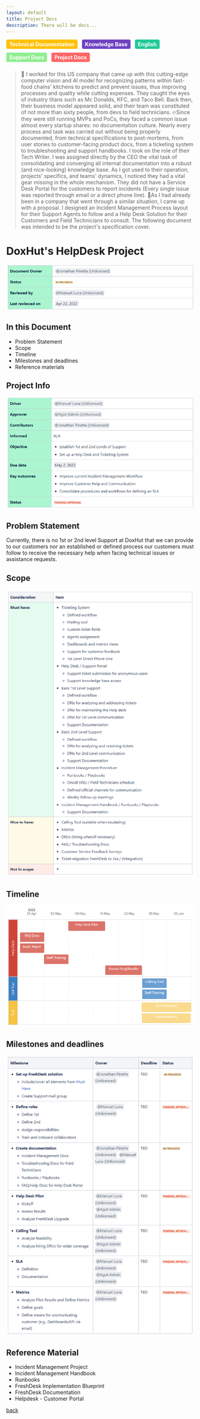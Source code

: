 ```yaml
---
layout: default
title: Project Docs
description: There will be docs...
---
```


<style>
.tag {
  display: inline-block;
  padding: 4px 8px;
  border-radius: 4px;
  color: #fff;
  font-size: 14px;
  font-weight: bold;
  margin-right: 8px;
  margin-bottom: 10px;
}

/* Add the background colors for each category */
.tag:nth-child(4) { background-color: #ffc107; } /* Technical Documentation */
.tag:nth-child(5) { background-color: #6f42c1; } /* Knowledge Base */
.tag:nth-child(7) { background-color: #20c997; } /* English */
.tag:nth-child(12) { background-color: #90ee90; } /* Support Docs */
.tag:nth-child(13) { background-color: #ff6666; } /* Project Docs */

</style>


<span class="tag" style="background-color: #ffc107;">Technical Documentation</span>
<span class="tag" style="background-color: #6f42c1;">Knowledge Base</span>
<span class="tag" style="background-color: #20c997;">English</span>
<span class="tag" style="background-color: #90ee90;">Support Docs</span>
<span class="tag" style="background-color: #ff6666;">Project Docs</span>


> 🥑  I worked for this US company that came up with this cutting-edge computer vision and AI model for recognizing patterns within fast-food chains' kitchens to predict and prevent issues, thus improving processes and quality while cutting expenses. They caught the eyes of industry titans such as Mc Donalds, KFC, and Taco Bell. Back then, their business model appeared solid, and their team was constituted of not more than sixty people, from devs to field technicians. 
> 🔥Since they were still running MVPs and PoCs, they faced a common issue almost every startup shares: no documentation culture. Nearly every process and task was carried out without being properly documented, from technical specifications to post-mortems, from user stories to customer-facing product docs, from a ticketing system to troubleshooting and support handbooks. I took on the role of their Tech Writer. I was assigned directly by the CEO the vital task of consolidating and converging all internal documentation into a robust (and nice-looking) knowledge base. As I got used to their operation, projects' specifics, and teams' dynamics, I noticed they had a vital gear missing in the whole mechanism. They did not have a Service Desk Portal for the customers to report incidents (Every single issue was reported through email or a direct phone line).
> 🚀As I had already been in a company that went through a similar situation, I came up with a proposal. I designed an Incident Management Process layout for their Support Agents to follow and a Help Desk Solution for their Customers and Field Technicians to consult. The following document was intended to be the project's specification cover.

# DoxHut's HelpDesk Project

![intro](images-projectdesk-intro.png)

## In this Document
- Problem Statement
- Scope
- Timeline
- Milestones and deadlines
- Reference materials

## Project Info

![info](images-projectdesk-fichainfo.png)

## Problem Statement
Currently, there is no 1st or 2nd level Support at DoxHut that we can provide to our customers nor an established or defined process our customers must follow to receive the necessary help when facing technical issues or assistance requests.

## Scope

![Scope](images-projectdesk-scope.png)

## Timeline

![Timeline](timeline-project-desk.png)

## Milestones and deadlines

![milestones](images-projectdesk-milestones.png)

## Reference Material
- Incident Management Project
- Incident Management Handbook
- Runbooks
- FreshDesk Implementation Blueprint
- FreshDesk Documentation
- Helpdesk - Customer Portal


[back](./)